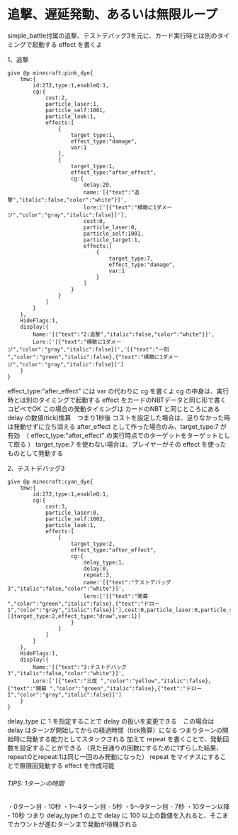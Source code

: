 # 追撃、遅延発動、あるいは無限ループ

simple_battle付属の追撃、テストデバッグ3を元に、カード実行時とは別のタイミングで起動する effect を書くよ

1、追撃
```
give @p minecraft:pink_dye{
    tmw:{
        id:272,type:1,enableQ:1,
        cg:{
            cost:2,
            particle_laser:1,
            particle_self:1001,
            particle_look:1,
            effects:[
                {
                    target_type:1,
                    effect_type:"damage",
                    var:1
                },
                {
                    target_type:1,
                    effect_type:"after_effect",
                    cg:{
                        delay:20,
                        name:'[{"text":"追撃","italic":false,"color":"white"}]',
                        lore:['[{"text":"標敵に1ダメージ","color":"gray","italic":false}]'],
                        cost:0,
                        particle_laser:0,
                        particle_self:1001,
                        particle_target:1,
                        effects:[
                            {
                                target_type:7,
                                effect_type:"damage",
                                var:1
                            }
                        ]
                    }
                }
            ]
        }
    },
    HideFlags:1,
    display:{
        Name:'[{"text":"2:追撃","italic":false,"color":"white"}]',
        Lore:['[{"text":"標敵に1ダメージ","color":"gray","italic":false}]','[{"text":"一刻 ","color":"green","italic":false},{"text":"標敵に1ダメージ","color":"gray","italic":false}]']
    }
}
```

effect_type:"after_effect" には var の代わりに cg を書くよ
cg の中身は、実行時とは別のタイミングで起動する effect をカードのNBTデータと同じ形で書く　コピペでOK
この場合の発動タイミングは カードのNBT と同じところにある delay の数値(tick)換算　つまり1秒後
コストを設定した場合は、足りなかった時は発動せずに立ち消える
after_effect として作った場合のみ、target_type:7 が有効　（ effect_type:"after_effect" の実行時点でのターゲットをターゲットとして取る ）
target_type:7 を使わない場合は、プレイヤーがその effect を使ったものとして発動する

2、テストデバッグ3
```
give @p minecraft:cyan_dye{
    tmw:{
        id:272,type:1,enableQ:1,
        cg:{
            cost:3,
            particle_laser:0,
            particle_self:1002,
            particle_look:1,
            effects:[
                {
                    target_type:2,
                    effect_type:"after_effect",
                    cg:{
                        delay_type:1,
                        delay:0,
                        repeat:3,
                        name:'[{"text":"テストデバッグ3","italic":false,"color":"white"}]',
                        lore:['[{"text":"開幕 ","color":"green","italic":false},{"text":"ドロー1","color":"gray","italic":false}]'],cost:0,particle_laser:0,particle_self:1002,effects:[{target_type:2,effect_type:"draw",var:1}]
                    }
                }
            ]
        }
    },
    HideFlags:1,
    display:{
        Name:'[{"text":"3:テストデバッグ3","italic":false,"color":"white"}]',
        Lore:['[{"text":"三度 ","color":"yellow","italic":false},{"text":"開幕 ","color":"green","italic":false},{"text":"ドロー1","color":"gray","italic":false}]']
    }
}
```

delay_type に 1 を指定することで delay の扱いを変更できる　この場合は delay はターンが開始してからの経過時間（tick換算）になる
つまりターンの開始時に発動する能力としてスタックされる
加えて repeat を書くことで、発動回数を設定することができる
（見た目通りの回数にするために1ずらした結果、repeat:0とrepeat:1は同じ一回のみ発動になった）
repeat をマイナスにすることで無限回発動する effect を作成可能

###### TIPS: 1ターンの時間
・0ターン目 - 10秒
・1〜4ターン目 - 5秒
・5〜9ターン目 - 7秒
・10ターン以降 - 10秒
つまり delay_type:1 の上で delay に 100 以上の数値を入れると、そこまでカウントが進むターンまで発動が待機される

